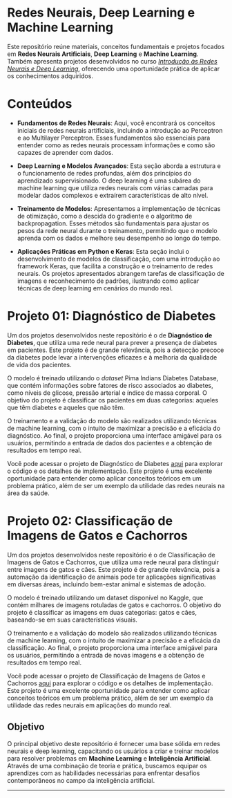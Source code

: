# Redes Neurais, Deep Learning e Machine Learning

Este repositório reúne materiais, conceitos fundamentais e projetos focados em **Redes Neurais Artificiais**, **Deep Learning** e **Machine Learning**. Também apresenta projetos desenvolvidos no curso [*Introdução às Redes Neurais e Deep Learning*](https://sites.google.com/ufla.br/denilsonpereira/home/courses/deep-learning/redes-neurais-e-deep-learning?authuser=0), oferecendo uma oportunidade prática de aplicar os conhecimentos adquiridos.

# Conteúdos

- **Fundamentos de Redes Neurais**: Aqui, você encontrará os conceitos iniciais de redes neurais artificiais, incluindo a introdução ao Perceptron e ao Multilayer Perceptron. Esses fundamentos são essenciais para entender como as redes neurais processam informações e como são capazes de aprender com dados.

- **Deep Learning e Modelos Avançados**: Esta seção aborda a estrutura e o funcionamento de redes profundas, além dos princípios do aprendizado supervisionado. O deep learning é uma subárea do machine learning que utiliza redes neurais com várias camadas para modelar dados complexos e extraírem características de alto nível.

- **Treinamento de Modelos**: Apresentamos a implementação de técnicas de otimização, como a descida do gradiente e o algoritmo de backpropagation. Esses métodos são fundamentais para ajustar os pesos da rede neural durante o treinamento, permitindo que o modelo aprenda com os dados e melhore seu desempenho ao longo do tempo.

- **Aplicações Práticas em Python e Keras**: Esta seção inclui o desenvolvimento de modelos de classificação, com uma introdução ao framework Keras, que facilita a construção e o treinamento de redes neurais. Os projetos apresentados abrangem tarefas de classificação de imagens e reconhecimento de padrões, ilustrando como aplicar técnicas de deep learning em cenários do mundo real.

# Projeto 01: Diagnóstico de Diabetes

Um dos projetos desenvolvidos neste repositório é o de **Diagnóstico de Diabetes**, que utiliza uma rede neural para prever a presença de diabetes em pacientes. Este projeto é de grande relevância, pois a detecção precoce da diabetes pode levar a intervenções eficazes e à melhoria da qualidade de vida dos pacientes.

O modelo é treinado utilizando o *dataset* Pima Indians Diabetes Database, que contém informações sobre fatores de risco associados ao diabetes, como níveis de glicose, pressão arterial e índice de massa corporal. O objetivo do projeto é classificar os pacientes em duas categorias: aqueles que têm diabetes e aqueles que não têm.

O treinamento e a validação do modelo são realizados utilizando técnicas de machine learning, com o intuito de maximizar a precisão e a eficácia do diagnóstico. Ao final, o projeto proporciona uma interface amigável para os usuários, permitindo a entrada de dados dos pacientes e a obtenção de resultados em tempo real.

Você pode acessar o projeto de Diagnóstico de Diabetes [aqui](https://github.com/GHERARDI-JOAO/NEURAL-NETWORKSDL/tree/main/Diagn%C3%B3stico%20de%20Diabetes) para explorar o código e os detalhes de implementação. Este projeto é uma excelente oportunidade para entender como aplicar conceitos teóricos em um problema prático, além de ser um exemplo da utilidade das redes neurais na área da saúde.

# Projeto 02: Classificação de Imagens de Gatos e Cachorros

Um dos projetos desenvolvidos neste repositório é o de Classificação de Imagens de Gatos e Cachorros, que utiliza uma rede neural para distinguir entre imagens de gatos e cães. Este projeto é de grande relevância, pois a automação da identificação de animais pode ter aplicações significativas em diversas áreas, incluindo bem-estar animal e sistemas de adoção.

O modelo é treinado utilizando um dataset disponível no Kaggle, que contém milhares de imagens rotuladas de gatos e cachorros. O objetivo do projeto é classificar as imagens em duas categorias: gatos e cães, baseando-se em suas características visuais.

O treinamento e a validação do modelo são realizados utilizando técnicas de machine learning, com o intuito de maximizar a precisão e a eficácia da classificação. Ao final, o projeto proporciona uma interface amigável para os usuários, permitindo a entrada de novas imagens e a obtenção de resultados em tempo real.

Você pode acessar o projeto de Classificação de Imagens de Gatos e Cachorros [aqui](https://www.kaggle.com/c/dogs-vs-cats/data) para explorar o código e os detalhes de implementação. Este projeto é uma excelente oportunidade para entender como aplicar conceitos teóricos em um problema prático, além de ser um exemplo da utilidade das redes neurais em aplicações do mundo real.

## Objetivo

O principal objetivo deste repositório é fornecer uma base sólida em redes neurais e deep learning, capacitando os usuários a criar e treinar modelos para resolver problemas em **Machine Learning** e **Inteligência Artificial**. Através de uma combinação de teoria e prática, buscamos equipar os aprendizes com as habilidades necessárias para enfrentar desafios contemporâneos no campo da inteligência artificial.

---
